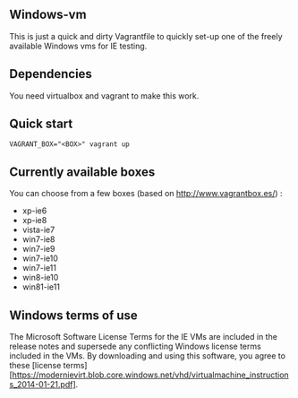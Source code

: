 ## Windows-vm

This is just a quick and dirty Vagrantfile to quickly set-up one of the freely available Windows vms for IE testing.

## Dependencies

You need virtualbox and vagrant to make this work.

## Quick start

`VAGRANT_BOX="<BOX>" vagrant up`

## Currently available boxes

You can choose from a few boxes (based on http://www.vagrantbox.es/) :

 - xp-ie6
 - xp-ie8
 - vista-ie7
 - win7-ie8
 - win7-ie9
 - win7-ie10
 - win7-ie11
 - win8-ie10
 - win81-ie11

## Windows terms of use

The Microsoft Software License Terms for the IE VMs are included in the release notes and supersede any conflicting Windows license terms included in the VMs. By downloading and using this software, you agree to these [license terms][https://modernievirt.blob.core.windows.net/vhd/virtualmachine_instructions_2014-01-21.pdf].
